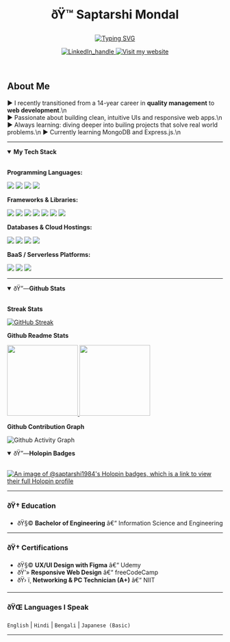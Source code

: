 ﻿<!-- GitHub README.md for Saptarshi Mondal -->

  <h1 align="center">ðŸ™ Saptarshi Mondal</h1>

<p align="center">
  
  <a href="https://git.io/typing-svg">
    <img
      src="https://readme-typing-svg.demolab.com?font=Inter&weight=520&pause=1000&color=36BCF7FF&center=true&vCenter=true&width=520&lines=Full+stack+Web+Developer;AI+Engineer;Passionate+Learner;Coding+Enthusiast"
      alt="Typing SVG"
    />
  </a>
</p>

<p align="center">
  <a href="https://www.linkedin.com/in/saptarshi-mondal-b9242a11a/">
    <img src="https://img.shields.io/badge/LinkedIn-Connect-0A66C2?style=for-the-badge&logo=linkedin&logoColor=white" alt="LinkedIn_handle"/>
  </a>

  <a href="https://www.saptarshidevworks.com/en">
    <img src="https://img.shields.io/badge/Website-Visit-14B5E1?style=for-the-badge&logoColor=000000" alt="Visit my website"/>
  </a>
</p>

&nbsp;

## About Me

:arrow_forward: I recently transitioned from a 14-year career in **quality management** to **web development**.\n  
:arrow_forward: Passionate about building clean, intuitive UIs and responsive web apps.\n  
:arrow_forward: Always learning: diving deeper into builing projects that solve real world problems.\n
:arrow_forward: Currently learning MongoDB and Express.js.\n

---

<details open>
  <summary><b>My Tech Stack</b></summary>
  &nbsp;
  <p><b>Programming Languages:</b></p>
  <p>
  <img src="https://img.shields.io/badge/HTML5-E34F26?style=for-the-badge&logo=html5&logoColor=fff"/>
  <img src="https://img.shields.io/badge/CSS3-1572B6?style=for-the-badge&logo=css3&logoColor=fff"/>
  <img src="https://img.shields.io/badge/JavaScript-F7DF1E?style=for-the-badge&logo=javascript&logoColor=000"/>
  <img src="https://img.shields.io/badge/TypeScript-3178C6?style=for-the-badge&logo=typescript&logoColor=fff"/>
</p>

<p><b>Frameworks & Libraries:</b></p>
<p>
   <img src="https://img.shields.io/badge/React-61DAFB?style=for-the-badge&logo=react&logoColor=000"/>
  <img src="https://img.shields.io/badge/Next.js-000000?style=for-the-badge&logo=nextdotjs&logoColor=fff"/>
  <img src="https://img.shields.io/badge/Tailwind-06B6D4?style=for-the-badge&logo=tailwindcss&logoColor=fff"/>
  <img src="https://img.shields.io/badge/Chakra_UI-319795?style=for-the-badge&logo=chakraui&logoColor=fff"/>
  <img src="https://img.shields.io/badge/shadcn%2Fui-000000?style=for-the-badge&logo=radixui&logoColor=fff"/>
  <img src="https://img.shields.io/badge/Vite-646CFF?style=for-the-badge&logo=vite&logoColor=fff"/>
  <img src="https://img.shields.io/badge/Framer_Motion-0055FF?style=for-the-badge&logo=framer&logoColor=fff"/>
</p>

<p><b>Databases & Cloud Hostings:</b></p>
<p>
  <img src="https://img.shields.io/badge/GitHub_Pages-181717?style=for-the-badge&logo=github&logoColor=fff"/>
  <img src="https://img.shields.io/badge/MySQL-4479A1?style=for-the-badge&logo=mysql&logoColor=fff"/>
  <img src="https://img.shields.io/badge/PostgreSQL-4169E1?style=for-the-badge&logo=postgresql&logoColor=fff"/>
  <img src="https://img.shields.io/badge/Vercel-000000?style=for-the-badge&logo=vercel&logoColor=fff"/>
</p>

<p><b>BaaS / Serverless Platforms:</b></p>
<p>
  <img src="https://img.shields.io/badge/Firebase-FFCA28?style=for-the-badge&logo=firebase&logoColor=000"/>
  <img src="https://img.shields.io/badge/Supabase-3FCF8E?style=for-the-badge&logo=supabase&logoColor=000"/>
  <img src="https://img.shields.io/badge/Appwrite-F02E65?style=for-the-badge&logo=appwrite&logoColor=fff"/>
</p>

</details>

---

<details open>
&nbsp;
  <summary>ðŸ”—<b>Github Stats</b></summary>

  <p><b>Streak Stats</b></p>

[![GitHub Streak](https://github-readme-streak-stats-roan-psi.vercel.app?user=Saptarshi1984&theme=tokyonight-duo&short_numbers=true&date_format=j%20M%5B%20Y%5D)](https://git.io/streak-stats)

  <p>
  <p><b>Github Readme Stats</b></p>

<a href="https://github.com/anuraghazra/github-readme-stats">
    <img src="https://github-readme-stats-rho-orcin-54.vercel.app/api?username=Saptarshi1984&show_icons=true&theme=tokyonight" height="165" />
  </a>
  <a href="https://github.com/anuraghazra/github-readme-stats">
    <img src="https://github-readme-stats-rho-orcin-54.vercel.app/api/top-langs/?username=Saptarshi1984&layout=compact&theme=tokyonight&hide=php,mdx" height="165" />
  </a>

  </p>

<p><b>Github Contribution Graph</b></p>

![Github Activity Graph](https://github-readme-activity-graph-beryl.vercel.app/graph?username=Saptarshi1984&theme=tokyo-night)

</details>

<details open>
&nbsp;
  <summary>ðŸ”—<b>Holopin Badges</b></summary>
  
[![An image of @saptarshi1984's Holopin badges, which is a link to view their full Holopin profile](https://holopin.me/saptarshi1984)](https://holopin.io/@saptarshi1984)

</details>

---

### ðŸ† Education

- ðŸ§© **Bachelor of Engineering** â€“ Information Science and Engineering

---

### ðŸ† Certifications

- ðŸ§© **UX/UI Design with Figma** â€“ Udemy
- ðŸ’» **Responsive Web Design** â€“ freeCodeCamp
- ðŸ› ï¸ **Networking & PC Technician (A+)** â€“ NIIT

---

### ðŸŒ Languages I Speak

`English` | `Hindi` | `Bengali` | `Japanese (Basic)`

---



